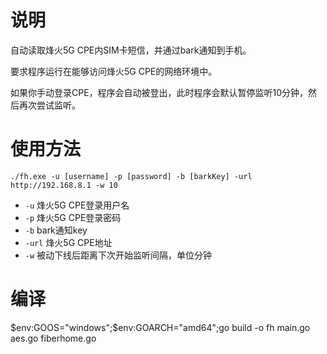# 说明

自动读取烽火5G CPE内SIM卡短信，并通过bark通知到手机。

要求程序运行在能够访问烽火5G CPE的网络环境中。

如果你手动登录CPE，程序会自动被登出，此时程序会默认暂停监听10分钟，然后再次尝试监听。


# 使用方法

`./fh.exe -u [username] -p [password] -b [barkKey] -url http://192.168.8.1 -w 10`

- `-u` 烽火5G CPE登录用户名
- `-p` 烽火5G CPE登录密码
- `-b` bark通知key
- `-url` 烽火5G CPE地址
- `-w` 被动下线后距离下次开始监听间隔，单位分钟

# 编译

$env:GOOS="windows";$env:GOARCH="amd64";go build -o fh main.go aes.go fiberhome.go